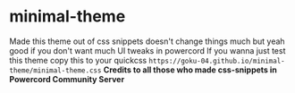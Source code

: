 # minimal-theme

Made this theme out of css snippets doesn't change things much but yeah good if you don't want much UI tweaks in powercord
If you wanna just test this theme copy this to your quickcss `https://goku-04.github.io/minimal-theme/minimal-theme.css` 
**Credits to all those who made css-snippets in Powercord Community Server**
